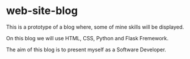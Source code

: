 # web-site-blog

This is a prototype of a blog where, some of mine skills will be displayed. 

On this blog we will use HTML, CSS, Python and Flask Fremework. 

The aim of this blog is to present myself as a Software Developer.
